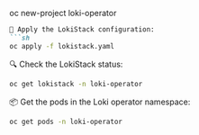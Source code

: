 oc new-project loki-operator
```markdown
🚀 Apply the LokiStack configuration:
```sh
oc apply -f lokistack.yaml
```

🔍 Check the LokiStack status:
```sh
oc get lokistack -n loki-operator
```

📦 Get the pods in the Loki operator namespace:
```sh
oc get pods -n loki-operator
```
```
